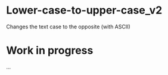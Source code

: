 # Lower-case-to-upper-case_v2
Changes the text case to the opposite (with ASCII)

# Work in progress
...
